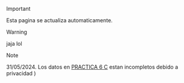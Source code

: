 > [!IMPORTANT]
> Esta pagina se actualiza automaticamente.

> [!WARNING]
> jaja lol

> [!NOTE]
> 31/05/2024.
> Los datos en [PRACTICA 6 C](https://offbranded.github.io/Computacion-lol/PRACTICAS/PRACTICA%206%20C.html) estan incompletos debido a privacidad )
